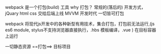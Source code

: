 webpack 是一个打包(build) 工具
why 打包？
常规的(落后的) 开发方式， jQuary html css 交给后端上线
MVVM 开发时代 一切皆可打包

webpack 将现代js开发中的各种新型有用技术，集合打包，打包前无法运行,(js es6 module, stylus不支持浏览器直接执行，.hbs 模板编译，.vue ) 在目标容器上运行

一切静态资源 ==打包==> 目标项目 
